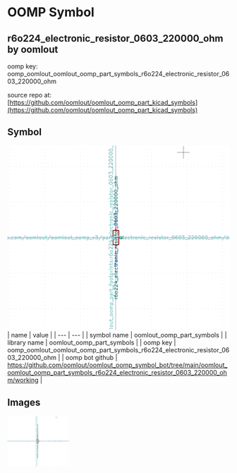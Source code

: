 # OOMP Symbol  
## r6o224_electronic_resistor_0603_220000_ohm  by oomlout  
  
oomp key: oomp_oomlout_oomlout_oomp_part_symbols_r6o224_electronic_resistor_0603_220000_ohm  
  
source repo at: [https://github.com/oomlout/oomlout_oomp_part_kicad_symbols](https://github.com/oomlout/oomlout_oomp_part_kicad_symbols)  
## Symbol  
  
[![working.png](working_600.png)](working.png)  
| name | value | 
| --- | --- | 
| symbol name | oomlout_oomp_part_symbols | 
| library name | oomlout_oomp_part_symbols | 
| oomp key | oomp_oomlout_oomlout_oomp_part_symbols_r6o224_electronic_resistor_0603_220000_ohm | 
| oomp bot github | https://github.com/oomlout/oomlout_oomp_symbol_bot/tree/main/oomlout_oomlout_oomp_part_symbols_r6o224_electronic_resistor_0603_220000_ohm/working | 
## Images  
  
[![working.png](working_140.png)](working.png)  
